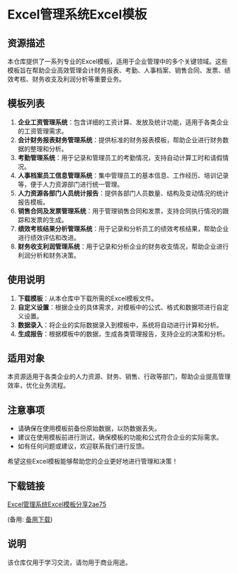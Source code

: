 # Excel管理系统Excel模板

## 资源描述

本仓库提供了一系列专业的Excel模板，适用于企业管理中的多个关键领域。这些模板旨在帮助企业高效管理会计财务报表、考勤、人事档案、销售合同、发票、绩效考核、财务收支及利润分析等重要业务。

## 模板列表

1. **企业工资管理系统**：包含详细的工资计算、发放及统计功能，适用于各类企业的工资管理需求。
2. **会计财务报表财务管理系统**：提供标准的财务报表模板，帮助企业进行财务数据的整理和分析。
3. **考勤管理系统**：用于记录和管理员工的考勤情况，支持自动计算工时和请假情况。
4. **人事档案员工信息管理系统**：集中管理员工的基本信息、工作经历、培训记录等，便于人力资源部门进行统一管理。
5. **人力资源各部门人员统计报告**：提供各部门人员数量、结构及变动情况的统计报告模板。
6. **销售合同及发票管理系统**：用于管理销售合同和发票，支持合同执行情况的跟踪和发票的生成。
7. **绩效考核结果分析管理系统**：用于记录和分析员工的绩效考核结果，帮助企业进行绩效评估和改进。
8. **财务收支利润管理系统**：用于记录和分析企业的财务收支情况，帮助企业进行利润分析和财务决策。

## 使用说明

1. **下载模板**：从本仓库中下载所需的Excel模板文件。
2. **自定义设置**：根据企业的具体需求，对模板中的公式、格式和数据项进行自定义设置。
3. **数据录入**：将企业的实际数据录入到模板中，系统将自动进行计算和分析。
4. **生成报告**：根据模板中的数据，生成各类管理报告，支持企业的决策和分析。

## 适用对象

本资源适用于各类企业的人力资源、财务、销售、行政等部门，帮助企业提高管理效率，优化业务流程。

## 注意事项

- 请确保在使用模板前备份原始数据，以防数据丢失。
- 建议在使用模板前进行测试，确保模板的功能和公式符合企业的实际需求。
- 如有任何问题或建议，欢迎联系我们进行反馈。

希望这些Excel模板能够帮助您的企业更好地进行管理和决策！

## 下载链接
[Excel管理系统Excel模板分享2ae75](https://pan.quark.cn/s/35cd157a5ceb) 

(备用: [备用下载](https://pan.baidu.com/s/1a10o7TNC2iWooDIwrCc4KA?pwd=1234))

## 说明

该仓库仅用于学习交流，请勿用于商业用途。
